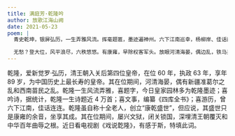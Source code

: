 ```yaml
---
title: 满庭芳·乾隆吟
author: 放歌江海山阙
date: 2021-05-23
poem: |
  青史乾坤，银屏弘历，一生弄雅风流。挥毫题匾，墨迹遍神州。六下江南巡幸，杨柳岸、佳话西楼。真叹惜，吟诗万首，哪句后人讴？

  无愁？登大位，风平浪尽，六秩悠悠。有康雍，早除权客军头。放眼河清海晏，偶边乱，铁马吴钩。君知否，闭关锁国，华夏百年羞？
---
```


乾隆，爱新觉罗·弘历，清王朝入关后第四位皇帝，在位 60 年，执政 63 年，享年 89 岁，为中国历史上最长寿的皇帝。其在位期间，河清海晏，偶有新疆准葛尔之乱和西南苗民之乱。乾隆一生风流弄雅，喜题字，今日皇家园林多为乾隆墨迹；喜吟诗，据统计，乾隆一生诗题近 4 万首；喜文事，编纂《四库全书》；喜游历，曾六下江南，佳话连连。乾隆虽自称十全老人，创立“康乾盛世”，但应说，其盛世只是康雍的余音，坐享其成。其在位期间，屡兴文狱，闭关锁国，深埋清王朝覆灭和中华百年曲辱之根。近日看电视剧《戏说亁隆》，有感于斯，特填此词。
